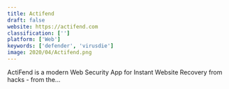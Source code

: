 ```yaml
---
title: Actifend
draft: false 
website: https://actifend.com
classification: ['']
platform: ['Web']
keywords: ['defender', 'virusdie']
image: 2020/04/Actifend.png
---
```

ActiFend is a modern Web Security App for Instant Website Recovery from hacks - from the...